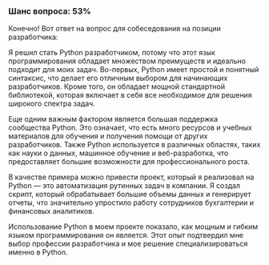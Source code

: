 ### Шанс вопроса: 53%

Конечно! Вот ответ на вопрос для собеседования на позиции разработчика:

Я решил стать Python разработчиком, потому что этот язык программирования обладает множеством преимуществ и идеально подходит для моих задач. Во-первых, Python имеет простой и понятный синтаксис, что делает его отличным выбором для начинающих разработчиков. Кроме того, он обладает мощной стандартной библиотекой, которая включает в себя все необходимое для решения широкого спектра задач.

Еще одним важным фактором является большая поддержка сообщества Python. Это означает, что есть много ресурсов и учебных материалов для обучения и получения помощи от других разработчиков. Также Python используется в различных областях, таких как науки о данных, машинное обучение и веб-разработка, что предоставляет большие возможности для профессионального роста.

В качестве примера можно привести проект, который я реализовал на Python — это автоматизация рутинных задач в компании. Я создал скрипт, который обрабатывает большие объемы данных и генерирует отчеты, что значительно упростило работу сотрудников бухгалтерии и финансовых аналитиков.

Использование Python в моем проекте показало, как мощным и гибким языком программирования он является. Этот опыт подтвердил мне выбор профессии разработчика и мое решение специализироваться именно в Python.